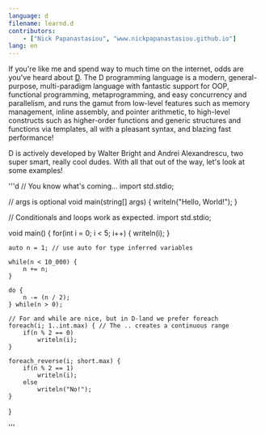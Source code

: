 ```yaml
---
language: d 
filename: learnd.d 
contributors:
    - ["Nick Papanastasiou", "www.nickpapanastasiou.github.io"]
lang: en
---
```


If you're like me and spend way to much time on the internet, odds are you've heard 
about [D](http://dlang.org/). The D programming language is a modern, general-purpose,
multi-paradigm language with fantastic support for OOP, functional programming, metaprogramming,
and easy concurrency and parallelism, and runs the gamut from low-level features such as
memory management, inline assembly, and pointer arithmetic, to high-level constructs 
such as higher-order functions and generic structures and functions via templates, all with
a pleasant syntax, and blazing fast performance! 

D is actively developed by Walter Bright and Andrei Alexandrescu, two super smart, really cool
dudes. With all that out of the way, let's look at some examples!

'''d
// You know what's coming...
import std.stdio;

// args is optional
void main(string[] args) {
    writeln("Hello, World!");
}

// Conditionals and loops work as expected.
import std.stdio;

void main() {
    for(int i = 0; i < 5; i++) {
        writeln(i);
    }

    auto n = 1; // use auto for type inferred variables

    while(n < 10_000) {
        n += n;
    }

    do {
        n -= (n / 2);
    } while(n > 0);

    // For and while are nice, but in D-land we prefer foreach
    foreach(i; 1..int.max) { // The .. creates a continuous range 
        if(n % 2 == 0)
            writeln(i);
    }

    foreach_reverse(i; short.max) {
        if(n % 2 == 1)
            writeln(i);
        else
            writeln("No!");
    }
}

'''
